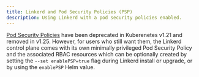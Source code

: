 ```yaml
---
title: Linkerd and Pod Security Policies (PSP)
description: Using Linkerd with a pod security policies enabled.
---
```


[Pod Security Policies](https://kubernetes.io/docs/concepts/policy/pod-security-policy/)
have been deprecated in Kuberenetes v1.21 and removed in v1.25. However, for
users who still want them, the Linkerd control plane comes with its own
minimally privileged Pod Security Policy and the associated RBAC resources which
can be optionally created by setting the `--set enablePSP=true` flag during
Linkerd install or upgrade, or by using the `enablePSP` Helm value.
